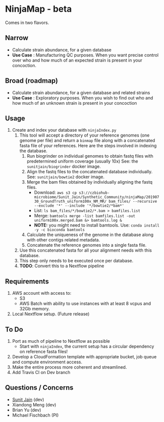 # NinjaMap - beta

Comes in two flavors.

## Narrow

- Calculate strain abundance, for a given database
- **Use Case** : Manufacturing QC purposes. When you want precise control over who and how much of an expected strain is present in your concoction.

## Broad (roadmap)

- Calculate strain abundance, for a given database and related strains
- **Use Case** : Exploratory purposes. When you wish to find out who and how much of an unknown strain is present in your concoction

## Usage

1. Create and index your database with `ninjaIndex.py`
    1. This tool will accept a directory of your reference genomes (one genome per file) and return a `binmap` file along with a concatenated fasta file of your references. Here are the steps involved in indexing the database.
        1. Run biogrinder on individual genomes to obtain fastq files with predetermined uniform coverage (usually 10x)
            See: the `sunitjain/biogrinder` docker image.
        2. Align the fastq files to the concatenated database individually.
            See: `sunitjain/bowtie2` docker image.
        3. Merge the bam files obtained by individually aligning the fastq files.
            - Download: `aws s3 cp s3://czbiohub-microbiome/Sunit_Jain/Synthetic_Community/ninjaMap/20190730_GroundTruth_uniform100x_NM_MR/ bam_files/ --recursive --exclude '*' --include '*/bowtie2/*bam*'`
            - List: `ls bam_files/*/bowtie2/*.bam > bamfiles.list`
            - Merge: `bamtools merge -list bamfiles.list -out uniform100x.merged.bam &> bamtools.log &`
            - **NOTE:** you might need to install bamtools. Use: `conda install -y -c bioconda bamtools`
        4. Calculate the uniqueness of the genome in the database along with other contigs related metadata.
        5. Concatenate the reference genomes into a single fasta file.
    2. Use this concatenated fasta for all your alignment needs with this database.
    3. This step only needs to be executed once per database.
    4. **TODO**: Convert this to a Nextflow pipeline

## Requirements

1. AWS account with access to:
    - S3
    - AWS Batch with ability to use instances with at least 8 vcpus and 32Gb memory.
2. Local Nextflow setup. (Future release)

## To Do

1. Port as much of pipeline to Nextflow as possible
    - Start with `ninjaIndex`, the current setup has a circular dependency on reference fasta files!
2. Develop a CloudFormation template with appropriate bucket, job queue and compute environment access.
3. Make the entire process more coherent and streamlined.
4. Add Travis CI on Dev branch

## Questions / Concerns

- [Sunit Jain](microbiome.ninja) (dev)
- Xiandong Meng (dev)
- Brian Yu (dev)
- Michael Fischbach (PI)
